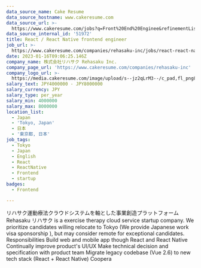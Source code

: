 ```yaml
---
data_source_name: Cake Resume
data_source_hostname: www.cakeresume.com
data_source_url: >-
  https://www.cakeresume.com/jobs?q=Front%20End%20Enginee&refinementList[lang_name][0]=E[…]tech_front-end-development&range[salary_range][min]=1000000
data_source_internal_id: '51972'
title: React / React Native frontend engineer
job_url: >-
  https://www.cakeresume.com/companies/rehasaku-inc/jobs/react-react-native-frontend-engineer
date: 2023-01-16T09:06:25.146Z
company_name: 株式会社リハサク Rehasaku Inc.
company_page_url: 'https://www.cakeresume.com/companies/rehasaku-inc'
company_logo_url: >-
  https://media.cakeresume.com/image/upload/s--jz2qLrM3--/c_pad,fl_png8,h_200,w_200/v1673509652/icf7dfsxftquqyezwk0o.png
salary_text: JPY4000000 - JPY8000000
salary_currency: JPY
salary_type: per_year
salary_min: 4000000
salary_max: 8000000
location_list:
  - Japan
  - 'Tokyo, Japan'
  - 日本
  - '東京都, 日本'
job_tags:
  - Tokyo
  - Japan
  - English
  - React
  - ReactNative
  - Frontend
  - startup
badges:
  - Frontend

---
```


リハサク運動療法クラウドシステムを軸とした事業創造プラットフォーム Rehasaku リハサク is a exercise therapy cloud service startup company. We prioritize candidates willing relocate to Tokyo (We provide Japanese work visa sponsorship ), but may consider remote for exceptional candidates. Responsibilities Build web and mobile app though React and React Native Continually improve product's UI/UX Make technical decision and specification with product team Migrate legacy codebase (Vue 2.6) to new tech stack (React + React Native) Coopera